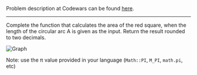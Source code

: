 Problem description at Codewars can be found
[here](https://www.codewars.com/kata/5748838ce2fab90b86001b1a/train/python).

-------------

Complete the function that calculates the area of the red square, when the length of the circular
arc A is given as the input. Return the result rounded to two decimals.

![Graph](https://i.imgur.com/nJrae8n.png)
<br>

Note: use the π value provided in your language (`Math::PI`, `M_PI`, `math.pi`, etc)
